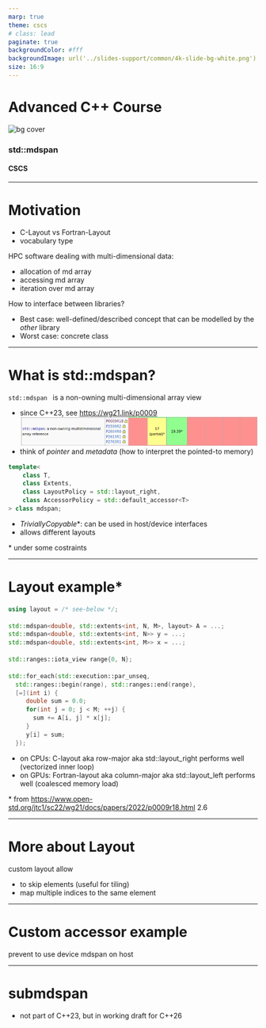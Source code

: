 ```yaml
---
marp: true
theme: cscs
# class: lead
paginate: true
backgroundColor: #fff
backgroundImage: url('../slides-support/common/4k-slide-bg-white.png')
size: 16:9
---
```


# Advanced C++ Course
![bg cover](../slides-support/common/title-bg3.png)
<!-- _paginate: skip  -->
<!-- _class: titlecover -->
<!-- _footer: "" -->

### std::mdspan

#### CSCS

--- 

# Motivation

- C-Layout vs Fortran-Layout
- vocabulary type

HPC software dealing with multi-dimensional data:
- allocation of md array
- accessing md array
- iteration over md array

How to interface between libraries?
- Best case: well-defined/described concept that can be modelled by the *other* library
- Worst case: concrete class

---

# What is std::mdspan?

`std::mdspan ` is a non-owning multi-dimensional array view

- since C++23, see https://wg21.link/p0009
![](md_span_implementation_status.png)
- think of *pointer* and *metadata* (how to interpret the pointed-to memory)

```c++
template<
    class T,
    class Extents,
    class LayoutPolicy = std::layout_right,
    class AccessorPolicy = std::default_accessor<T>
> class mdspan;
```

- *TriviallyCopyable*\*: can be used in host/device interfaces
- allows different layouts

\* under some costraints

---

# Layout example*

```c++
using layout = /* see-below */;

std::mdspan<double, std::extents<int, N, M>, layout> A = ...;
std::mdspan<double, std::extents<int, N>> y = ...;
std::mdspan<double, std::extents<int, M>> x = ...;

std::ranges::iota_view range{0, N};

std::for_each(std::execution::par_unseq, 
  std::ranges::begin(range), std::ranges::end(range),
  [=](int i) {
     double sum = 0.0;
     for(int j = 0; j < M; ++j) {
       sum += A[i, j] * x[j];
     }
     y[i] = sum;
  });
```

- on CPUs: C-layout aka row-major aka std::layout_right performs well (vectorized inner loop)
- on GPUs: Fortran-layout aka column-major aka std::layout_left performs well (coalesced memory load)

\* from https://www.open-std.org/jtc1/sc22/wg21/docs/papers/2022/p0009r18.html 2.6

---

# More about Layout

custom layout allow
- to skip elements (useful for tiling)
- map multiple indices to the same element

---

# Custom accessor example

prevent to use device mdspan on host

---

# submdspan

- not part of C++23, but in working draft for C++26
